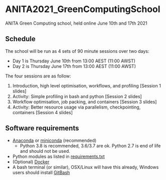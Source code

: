 # ANITA2021_GreenComputingSchool
ANITA Green Computing school, held online June 10th and 17th 2021

## Schedule

The school will be run as 4 sets of 90 minute sessions over two days:
- Day 1 is Thursday June 10th from 13:00 AEST (11:00 AWST)
- Day 2 is Thursday June 17th from 13:00 AEST (11:00 AWST)

The four sessions are as follow:
1. Introduction, high level optimisation, workflows, and profiling [Session 1 slides]
2. Activity: Simple profiling in bash and python [Session 2 slides]
4. Workflow optimisation, job packing, and containers [Session 3 slides]
5. Activity: Better resource usage via parallelism, checkpointing, containers [Session 4 slides]


## Software requirements
- [Anaconda](https://www.anaconda.com/distribution/#download-section) or [miniconda](https://docs.conda.io/en/latest/miniconda.html) (recommended)
  - Python 3.8 is recommended, 3.6/3.7 are ok. Python 2.7 is end of life and should not be used.
- Python modules as listed in [requirements.txt](requirements.txt)
- (Optional) [Docker](https://www.docker.com/products/docker-app)
- A bash terminal (or similar), OSX/Linux will have this already, Windows users should install [GitBash](https://gitforwindows.org/)

